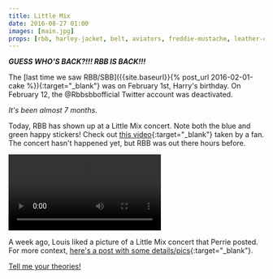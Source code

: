 ```yaml
---
title: Little Mix
date: 2016-08-27 01:00
images: [main.jpg]
props: [rbb, harley-jacket, belt, aviators, freddie-mustache, leather-chaps, camo-shorts, blue-sticker, green-winking-sticker, heeled-black-boots, studded-black-choker, salon-chair, black-teddie-mercury-hat]
---
```

***GUESS WHO'S BACK?!!! RBB IS BACK!!!***

The [last time we saw RBB/SBB]({{site.baseurl}}{% post_url 2016-02-01-cake %}){:target="_blank"} was on February 1st, Harry's birthday. On February 12, the @Rbbsbbofficial Twitter account was deactivated.

*It's been almost 7 months.*

Today, RBB has shown up at a Little Mix concert. Note both the blue and green happy stickers! Check out [this video](https://twitter.com/mcfIeur/status/769504074312085504){:target="_blank"} taken by a fan. The concert hasn't happened yet, but RBB was out there hours before.

<div class="text-center">
  <video controls="controls"><source type="video/mp4" src="{{site.baseurl}}content/media/appearances/2016/08/little-mix/main2.mp4" /></video>
</div>

A week ago, Louis liked a picture of a Little Mix concert that Perrie posted. For more context, [here's a post with some details/pics](https://beccasafan.tumblr.com/post/149558668792){:target="_blank"}.

[Tell me your theories!]({{site.baseurl}}contribute)
